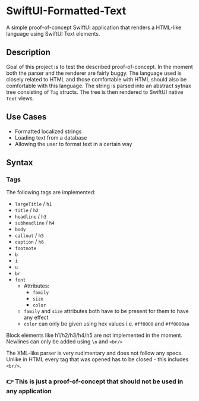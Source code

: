 # SwiftUI-Formatted-Text
A simple proof-of-concept SwiftUI application that renders a HTML-like language using SwiftUI Text elements.

## Description
Goal of this project is to test the described proof-of-concept. In the moment both the parser and the renderer are fairly
buggy. The language used is closely related to HTML and those comfortable with HTML should also be comfortable with this
language. The string is parsed into an abstract sytnax tree consisting of `Tag` structs. The tree is then rendered to
SwiftUI native `Text` views.

## Use Cases
- Formatted localized strings
- Loading text from a database
- Allowing the user to format text in a certain way

## Syntax
### Tags
The following tags are implemented:
- `largeTitle` / `h1`
- `title` / `h2`
- `headline` / `h3`
- `subheadline` / `h4`
- `body`
- `callout` / `h5`
- `caption` / `h6`
- `footnote`
- `b`
- `i`
- `u`
- `br`
- `font`
  - Attributes:
    - `family`
    - `size`
    - `color`
  - `family` and `size` attributes both have to be present for them to have any effect
  - `color` can only be given using hex values i.e. `#ff0000` and `#ff0000aa`

Block elements like h1/h2/h3/h4/h5 are not implemented in the moment. Newlines can only be added using `\n` and `<br/>`

The XML-like parser is very rudimentary and does not follow any specs. Unlike in HTML every tag that was opened has to be
closed - this includes `<br/>`.
### 👉 This is just a proof-of-concept that should not be used in any application
